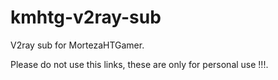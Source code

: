 # kmhtg-v2ray-sub
V2ray sub for MortezaHTGamer.

Please do not use this links, these are only for personal use !!!.
